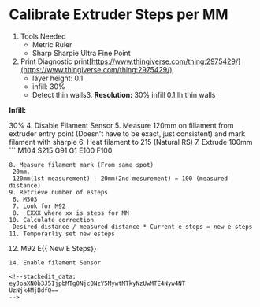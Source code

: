 
# Calibrate Extruder Steps per MM
1. Tools Needed
	* Metric Ruler
	* Sharp Sharpie Ultra Fine Point
2. Print Diagnostic print[https://www.thingiverse.com/thing:2975429/](https://www.thingiverse.com/thing:2975429/)
	* layer height: 0.1
	* infill: 30%
    * Detect thin walls3. **Resolution:**
30% infill
0.1 lh
thin walls

**Infill:**

30%
4. Disable Filament Sensor
5. Measure 120mm on filiament from extruder entry point (Doesn't have to be exact, just consistent) and mark filament with sharpie
6. Heat filament to 215 (Natural RS)
7. Extrude 100mm
    ```
    M104 S215
    G91
    G1 E100 F100
   ```
8. Measure filament mark (From same spot)
    20mm.
    120mm(1st measurement) - 20mm(2nd mesurement) = 100 (measured distance)
9. Retrieve number of esteps
	6. M503
	7. Look for M92
	8.  EXXX where xx is steps for MM
10. Calculate correction
	Desired distance / measured distance * Current e steps = new e steps
11. Temporarliy set new esteps
```
12. M92 E{{ New E Steps}}
```13. 
14. Enable filament Sensor
	
<!--stackedit_data:
eyJoaXN0b3J5IjpbMTg0Njc0NzY5MywtMTkyNzUwMTE4Nyw4NT
UzNjk4MjBdfQ==
-->